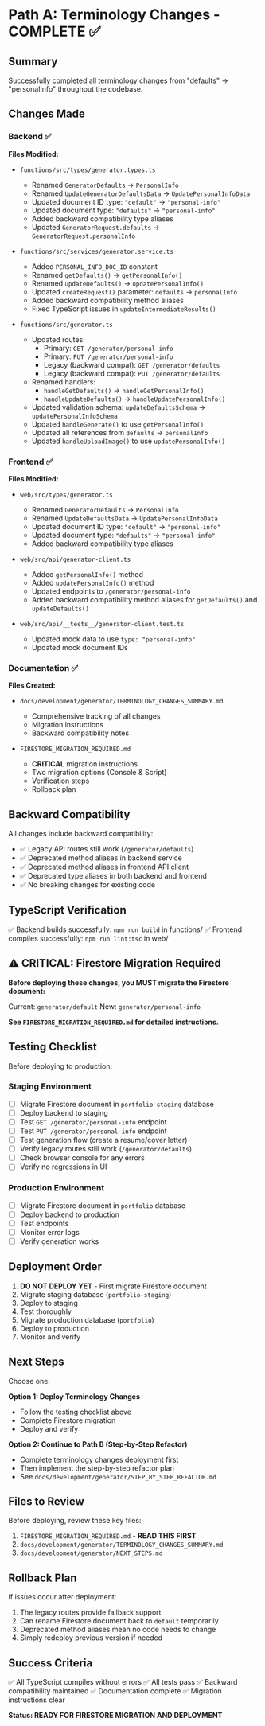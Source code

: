 # Path A: Terminology Changes - COMPLETE ✅

## Summary

Successfully completed all terminology changes from "defaults" → "personalInfo" throughout the codebase.

## Changes Made

### Backend ✅

**Files Modified:**
- `functions/src/types/generator.types.ts`
  - Renamed `GeneratorDefaults` → `PersonalInfo`
  - Renamed `UpdateGeneratorDefaultsData` → `UpdatePersonalInfoData`
  - Updated document ID type: `"default"` → `"personal-info"`
  - Updated document type: `"defaults"` → `"personal-info"`
  - Added backward compatibility type aliases
  - Updated `GeneratorRequest.defaults` → `GeneratorRequest.personalInfo`

- `functions/src/services/generator.service.ts`
  - Added `PERSONAL_INFO_DOC_ID` constant
  - Renamed `getDefaults()` → `getPersonalInfo()`
  - Renamed `updateDefaults()` → `updatePersonalInfo()`
  - Updated `createRequest()` parameter: `defaults` → `personalInfo`
  - Added backward compatibility method aliases
  - Fixed TypeScript issues in `updateIntermediateResults()`

- `functions/src/generator.ts`
  - Updated routes:
    - Primary: `GET /generator/personal-info`
    - Primary: `PUT /generator/personal-info`
    - Legacy (backward compat): `GET /generator/defaults`
    - Legacy (backward compat): `PUT /generator/defaults`
  - Renamed handlers:
    - `handleGetDefaults()` → `handleGetPersonalInfo()`
    - `handleUpdateDefaults()` → `handleUpdatePersonalInfo()`
  - Updated validation schema: `updateDefaultsSchema` → `updatePersonalInfoSchema`
  - Updated `handleGenerate()` to use `getPersonalInfo()`
  - Updated all references from `defaults` → `personalInfo`
  - Updated `handleUploadImage()` to use `updatePersonalInfo()`

### Frontend ✅

**Files Modified:**
- `web/src/types/generator.ts`
  - Renamed `GeneratorDefaults` → `PersonalInfo`
  - Renamed `UpdateDefaultsData` → `UpdatePersonalInfoData`
  - Updated document ID type: `"default"` → `"personal-info"`
  - Updated document type: `"defaults"` → `"personal-info"`
  - Added backward compatibility type aliases

- `web/src/api/generator-client.ts`
  - Added `getPersonalInfo()` method
  - Added `updatePersonalInfo()` method
  - Updated endpoints to `/generator/personal-info`
  - Added backward compatibility method aliases for `getDefaults()` and `updateDefaults()`

- `web/src/api/__tests__/generator-client.test.ts`
  - Updated mock data to use `type: "personal-info"`
  - Updated mock document IDs

### Documentation ✅

**Files Created:**
- `docs/development/generator/TERMINOLOGY_CHANGES_SUMMARY.md`
  - Comprehensive tracking of all changes
  - Migration instructions
  - Backward compatibility notes

- `FIRESTORE_MIGRATION_REQUIRED.md`
  - **CRITICAL** migration instructions
  - Two migration options (Console & Script)
  - Verification steps
  - Rollback plan

## Backward Compatibility

All changes include backward compatibility:
- ✅ Legacy API routes still work (`/generator/defaults`)
- ✅ Deprecated method aliases in backend service
- ✅ Deprecated method aliases in frontend API client
- ✅ Deprecated type aliases in both backend and frontend
- ✅ No breaking changes for existing code

## TypeScript Verification

✅ Backend builds successfully: `npm run build` in functions/
✅ Frontend compiles successfully: `npm run lint:tsc` in web/

## ⚠️ CRITICAL: Firestore Migration Required

**Before deploying these changes, you MUST migrate the Firestore document:**

Current: `generator/default`
New: `generator/personal-info`

**See `FIRESTORE_MIGRATION_REQUIRED.md` for detailed instructions.**

## Testing Checklist

Before deploying to production:

### Staging Environment
- [ ] Migrate Firestore document in `portfolio-staging` database
- [ ] Deploy backend to staging
- [ ] Test `GET /generator/personal-info` endpoint
- [ ] Test `PUT /generator/personal-info` endpoint
- [ ] Test generation flow (create a resume/cover letter)
- [ ] Verify legacy routes still work (`/generator/defaults`)
- [ ] Check browser console for any errors
- [ ] Verify no regressions in UI

### Production Environment
- [ ] Migrate Firestore document in `portfolio` database
- [ ] Deploy backend to production
- [ ] Test endpoints
- [ ] Monitor error logs
- [ ] Verify generation works

## Deployment Order

1. **DO NOT DEPLOY YET** - First migrate Firestore document
2. Migrate staging database (`portfolio-staging`)
3. Deploy to staging
4. Test thoroughly
5. Migrate production database (`portfolio`)
6. Deploy to production
7. Monitor and verify

## Next Steps

Choose one:

**Option 1: Deploy Terminology Changes**
- Follow the testing checklist above
- Complete Firestore migration
- Deploy and verify

**Option 2: Continue to Path B (Step-by-Step Refactor)**
- Complete terminology changes deployment first
- Then implement the step-by-step refactor plan
- See `docs/development/generator/STEP_BY_STEP_REFACTOR.md`

## Files to Review

Before deploying, review these key files:
1. `FIRESTORE_MIGRATION_REQUIRED.md` - **READ THIS FIRST**
2. `docs/development/generator/TERMINOLOGY_CHANGES_SUMMARY.md`
3. `docs/development/generator/NEXT_STEPS.md`

## Rollback Plan

If issues occur after deployment:
1. The legacy routes provide fallback support
2. Can rename Firestore document back to `default` temporarily
3. Deprecated method aliases mean no code needs to change
4. Simply redeploy previous version if needed

## Success Criteria

✅ All TypeScript compiles without errors
✅ All tests pass
✅ Backward compatibility maintained
✅ Documentation complete
✅ Migration instructions clear

**Status: READY FOR FIRESTORE MIGRATION AND DEPLOYMENT**
